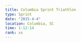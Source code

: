 ```yaml
---
title: Columbia Sprint Triathlon
type: Sprint
date: "2015-4-4"
location: Columbia, SC
time: 1:12:14
rank: xx
---
```

